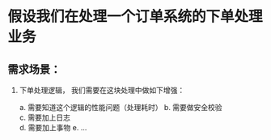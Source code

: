   
 假设我们在处理一个订单系统的下单处理业务
================================
需求场景：
----
1. 下单处理逻辑， 我们需要在这块处理中做如下增强：

    a. 需要知道这个逻辑的性能问题（处理耗时）
    b. 需要做安全校验  
    c. 需要加上日志  
    d. 需要加上事物 
    e. ...
  

